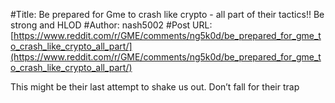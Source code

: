 #Title: Be prepared for Gme to crash like crypto - all part of their tactics!! Be strong and HLOD
#Author: nash5002
#Post URL: [https://www.reddit.com/r/GME/comments/ng5k0d/be_prepared_for_gme_to_crash_like_crypto_all_part/](https://www.reddit.com/r/GME/comments/ng5k0d/be_prepared_for_gme_to_crash_like_crypto_all_part/)


This might be their last attempt to shake us out. Don’t fall for their trap